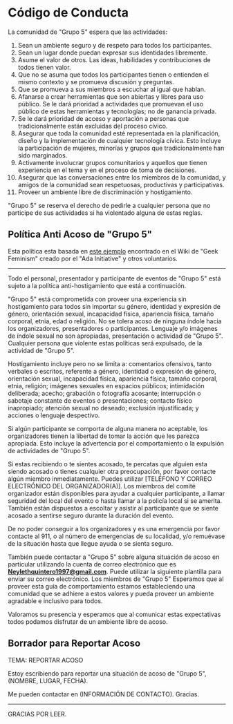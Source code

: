 # Código de Conducta

La comunidad de "Grupo 5" espera que las actividades:

1. Sean un ambiente seguro y de respeto para todos los participantes.
2. Sean un lugar donde puedan expresar sus identidades libremente.
3. Asume el valor de otros. Las ideas, habilidades y contribuciones de todos tienen valor.
4. Que no se asuma que todos los participantes tienen o entienden el mismo contexto y se promueva discusión y preguntas.
5. Que se promueva a sus miembros a escuchar al igual que hablan.
6. Afanarse a crear herramientas que son abiertas y libres para uso público. Se le dará prioridad a actividades que promuevan el uso público de estas herramientas y tecnologías; no de ganancia privada.
7. Se le dará prioridad de acceso y aportación a personas que tradicionalmente están excluidas del proceso cívico.
8. Asegurar que toda la comunidad esté representada en la planificación, diseño y la implementación de cualquier tecnología cívica. Esto incluye la participación de mujeres, minorías y grupos que tradicionalmente han sido marginados.
9. Activamente involucrar grupos comunitarios y aquellos que tienen experiencia en el tema y en el proceso de toma de decisiones.
10. Asegurar que las conversaciones entre los miembros de la comunidad, y amigos de la comunidad sean respetuosas, productivas y participativas.
11. Proveer un ambiente libre de discriminación y hostigamiento.
 

"Grupo 5" se reserva el derecho de pedirle a cualquier persona que no participe de sus actividades si ha violentado alguna de estas reglas.

## Política Anti Acoso de "Grupo 5"

Esta política esta basada en [este ejemplo](http://geekfeminism.wikia.com/wiki/Conference_anti-harassment/Policy) encontrado en el Wiki de "Geek Feminism" creado por el "Ada Initiative" y otros voluntarios.

----

Todo el personal, presentador y participante de eventos de "Grupo 5" está sujeto a la política anti-hostigamiento que está a continuación.

"Grupo 5" está comprometida con proveer una experiencia sin hostigamiento para todos sin importar su género, identidad y expresión de género, orientación sexual, incapacidad física, apariencia física, tamaño corporal, etnia, edad o religión. No se tolera acoso de ninguna índole hacia los organizadores, presentadores o participantes. Lenguaje y/o imágenes de índole sexual no son apropiadas, presentación o actividad de "Grupo 5". Cualquier persona que violente estas políticas será expulsado, de la actividad de "Grupo 5".

Hostigamiento incluye pero no se limita a: comentarios ofensivos, tanto verbales o escritos, referente a género, identidad o expresión de género, orientación sexual, incapacidad física, apariencia física, tamaño corporal, etnia, religión; imágenes sexuales en espacios públicos; intimidación deliberada; acecho; grabación o fotografía acosante; interrupción o sabotaje constante de eventos o presentaciones; contacto físico inapropiado; atención sexual no deseado; exclusión injustificada; y acciones o lenguaje despectivo.

Si algún participante se comporta de alguna manera no aceptable, los organizadores tienen la libertad de tomar la acción que les parezca apropiada. Esto incluye la advertencia por el comportamiento o la expulsión de actividades de "Grupo 5".

Si estas recibiendo o te sientes acosado, te percatas que alguien esta siendo acosado o tienes cualquier otra preocupación, por favor contacte algún miembro inmediatamente. Puedes utilizar [TELÉFONO Y CORREO ELECTRÓNICO DEL ORGANIZADOR(A)]. Los miembros del comité organizador están disponibles para ayudar a cualquier participante, a llamar seguridad del local del evento o hasta llamar a la policía local si se amerita. También están dispuestos a escoltar y asistir al participante que se siente acosado a sentirse seguro durante la duración del evento.

De no poder conseguir a los organizadores y es una emergencia por favor contacte al 911, o al número de emergencias de su localidad, y/o remuévase de la situación hasta que llegue ayuda o se sienta seguro.

También puede contactar a "Grupo 5" sobre alguna situación de acoso en particular utilizando la cuenta de correo electrónico que es **Neylethquintero1997@gmail.com**. Puede utilizar la siguiente plantilla para enviar su correo electrónico. Los miembros de "Grupo 5" Esperamos que al proveer esta guía de comportamiento estamos estableciendo una comunidad que se adhiere a estos valores y pueda proveer un ambiente agradable e inclusivo para todos.

Valoramos su presencia y esperamos que al comunicar estas expectativas todos podamos disfrutar de un ambiente libre de acoso.

## Borrador para Reportar Acoso

TEMA: REPORTAR ACOSO

Estoy escribiendo para reportar una situación de acoso de "Grupo 5", (NOMBRE, LUGAR, FECHA).

Me pueden contactar en (INFORMACIÓN DE CONTACTO). Gracias.

----

GRACIAS POR LEER. 
